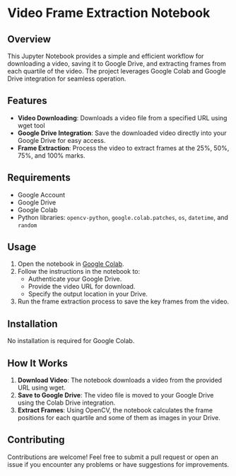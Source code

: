 # Video Frame Extraction Notebook

## Overview
This Jupyter Notebook provides a simple and efficient workflow for downloading a video, saving it to Google Drive, and extracting frames from each quartile of the video. The project leverages Google Colab and Google Drive integration for seamless operation.

## Features
- **Video Downloading**: Downloads a video file from a specified URL using wget tool
- **Google Drive Integration**: Save the downloaded video directly into your Google Drive for easy access.
- **Frame Extraction**: Process the video to extract frames at the 25%, 50%, 75%, and 100% marks.

## Requirements
- Google Account
- Google Drive
- Google Colab
- Python libraries: `opencv-python`, `google.colab.patches`, `os`, `datetime`, and `random`

## Usage
1. Open the notebook in [Google Colab](https://colab.research.google.com/).
2. Follow the instructions in the notebook to:
   - Authenticate your Google Drive.
   - Provide the video URL for download.
   - Specify the output location in your Drive.
3. Run the frame extraction process to save the key frames from the video.

## Installation
No installation is required for Google Colab.

## How It Works
1. **Download Video**: The notebook downloads a video from the provided URL using wget.
2. **Save to Google Drive**: The video file is moved to your Google Drive using the Colab Drive integration.
3. **Extract Frames**: Using OpenCV, the notebook calculates the frame positions for each quartile and some of them as images in your Drive.

## Contributing
Contributions are welcome! Feel free to submit a pull request or open an issue if you encounter any problems or have suggestions for improvements.

